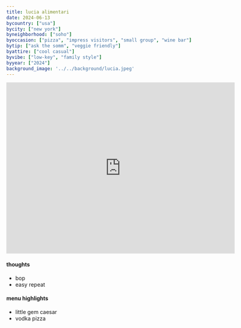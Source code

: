 ```yaml
---
title: lucia alimentari
date: 2024-06-13
bycountry: ["usa"]
bycity: ["new york"]
byneighborhood: ["soho"]
byoccasion: ["pizza", "impress visitors", "small group", "wine bar"]
bytip: ["ask the somm", "veggie friendly"]
byattire: ["cool casual"]
byvibe: ["low-key", "family style"]
byyear: ["2024"]
background_image: '../../background/lucia.jpeg'
---
```


<iframe src="https://www.google.com/maps/embed?pb=!1m18!1m12!1m3!1d3023.843985473312!2d-74.00690402403895!3d40.721450871392136!2m3!1f0!2f0!3f0!3m2!1i1024!2i768!4f13.1!3m3!1m2!1s0x89c25b00751cf9c1%3A0x4032345c732d8c70!2sLucia%20Alimentari!5e0!3m2!1sen!2sus!4v1718509348462!5m2!1sen!2sus" width="600" height="450" style="border:0;" allowfullscreen="" loading="lazy" referrerpolicy="no-referrer-when-downgrade"></iframe>

#### thoughts
* bop
* easy repeat

#### menu highlights
* little gem caesar
* vodka pizza